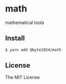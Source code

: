 # math

mathematical tools

## Install

```bash
$ yarn add @byte1024/math
```

## License

The MIT License
